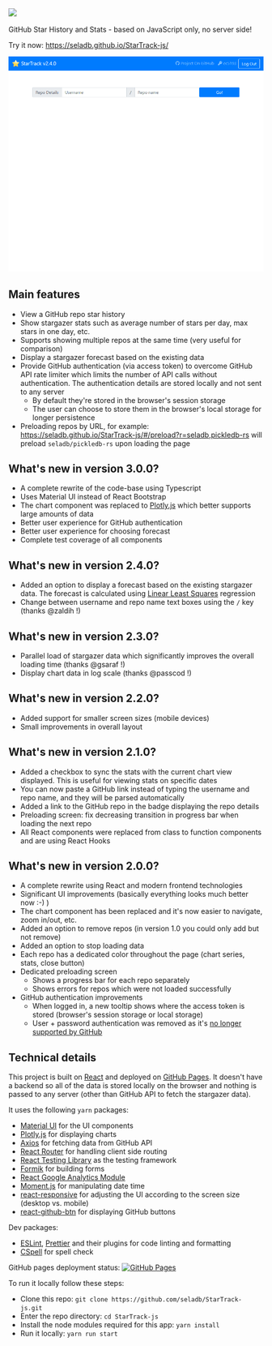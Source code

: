 <img src="public/logo.png" width="550" />

GitHub Star History and Stats - based on JavaScript only, no server side!

Try it now: https://seladb.github.io/StarTrack-js/

<img src="public/StarTrackDemo.gif" width="900" />

## Main features

- View a GitHub repo star history
- Show stargazer stats such as average number of stars per day, max stars in one day, etc.
- Supports showing multiple repos at the same time (very useful for comparison)
- Display a stargazer forecast based on the existing data
- Provide GitHub authentication (via access token) to overcome GitHub API rate limiter which limits the number of API calls without authentication. The authentication details are stored locally and not sent to any server
  - By default they're stored in the browser's session storage
  - The user can choose to store them in the browser's local storage for longer persistence
- Preloading repos by URL, for example: <https://seladb.github.io/StarTrack-js/#/preload?r=seladb,pickledb-rs> will preload `seladb/pickledb-rs` upon loading the page

## What's new in version 3.0.0?

- A complete rewrite of the code-base using Typescript
- Uses Material UI instead of React Bootstrap
- The chart component was replaced to [Plotly.js](https://plotly.com/javascript/) which better supports large amounts of data
- Better user experience for GitHub authentication
- Better user experience for choosing forecast
- Complete test coverage of all components

## What's new in version 2.4.0?

- Added an option to display a forecast based on the existing stargazer data. The forecast is calculated using [Linear Least Squares](https://en.wikipedia.org/wiki/Linear_least_squares) regression
- Change between username and repo name text boxes using the `/` key (thanks @zaldih !)

## What's new in version 2.3.0?

- Parallel load of stargazer data which significantly improves the overall loading time (thanks @gsaraf !)
- Display chart data in log scale (thanks @passcod !)

## What's new in version 2.2.0?

- Added support for smaller screen sizes (mobile devices)
- Small improvements in overall layout

## What's new in version 2.1.0?

- Added a checkbox to sync the stats with the current chart view displayed. This is useful for viewing stats on specific dates
- You can now paste a GitHub link instead of typing the username and repo name, and they will be parsed automatically
- Added a link to the GitHub repo in the badge displaying the repo details
- Preloading screen: fix decreasing transition in progress bar when loading the next repo
- All React components were replaced from class to function components and are using React Hooks

## What's new in version 2.0.0?

- A complete rewrite using React and modern frontend technologies
- Significant UI improvements (basically everything looks much better now :-) )
- The chart component has been replaced and it's now easier to navigate, zoom in/out, etc.
- Added an option to remove repos (in version 1.0 you could only add but not remove)
- Added an option to stop loading data
- Each repo has a dedicated color throughout the page (chart series, stats, close button)
- Dedicated preloading screen
  - Shows a progress bar for each repo separately
  - Shows errors for repos which were not loaded successfully
- GitHub authentication improvements
  - When logged in, a new tooltip shows where the access token is stored (browser's session storage or local storage)
  - User + password authentication was removed as it's [no longer supported by GitHub](https://developer.github.com/changes/2019-11-05-deprecated-passwords-and-authorizations-api/#authenticating-using-passwords)

## Technical details

This project is built on [React](https://reactjs.org/) and deployed on [GitHub Pages](https://pages.github.com/). It doesn't have a backend so all of the data is stored locally on the browser and nothing is passed to any server (other than GitHub API to fetch the stargazer data).

It uses the following `yarn` packages:

- [Material UI](https://mui.com/material-ui/) for the UI components
- [Plotly.js](https://plotly.com/javascript/) for displaying charts
- [Axios](https://github.com/axios/axios) for fetching data from GitHub API
- [React Router](https://reactrouter.com/) for handling client side routing
- [React Testing Library](https://testing-library.com/docs/react-testing-library/intro/) as the testing framework
- [Formik](https://formik.org/) for building forms
- [React Google Analytics Module](https://github.com/react-ga/react-ga)
- [Moment.js](https://momentjs.com/) for manipulating date time
- [react-responsive](https://github.com/contra/react-responsive) for adjusting the UI according to the screen size (desktop vs. mobile)
- [react-github-btn](https://github.com/ntkme/react-github-btn) for displaying GitHub buttons

Dev packages:

- [ESLint](https://eslint.org/), [Prettier](https://prettier.io/) and their plugins for code linting and formatting
- [CSpell](https://cspell.org/) for spell check

GitHub pages deployment status: [![GitHub Pages](https://github.com/seladb/StarTrack-js/actions/workflows/deploy.yml/badge.svg)](https://github.com/seladb/StarTrack-js/actions/workflows/deploy.yml)

To run it locally follow these steps:

- Clone this repo: `git clone https://github.com/seladb/StarTrack-js.git`
- Enter the repo directory: `cd StarTrack-js`
- Install the node modules required for this app: `yarn install`
- Run it locally: `yarn run start`
